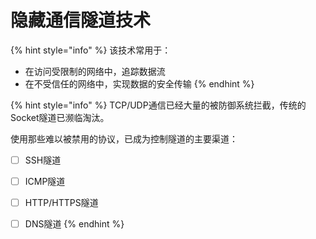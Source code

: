 # 隐藏通信隧道技术

{% hint style="info" %}
该技术常用于：

* 在访问受限制的网络中，追踪数据流
* 在不受信任的网络中，实现数据的安全传输
{% endhint %}

{% hint style="info" %}
TCP/UDP通信已经大量的被防御系统拦截，传统的Socket隧道已濒临淘汰。

使用那些难以被禁用的协议，已成为控制隧道的主要渠道：

* [ ] SSH隧道
* [ ] ICMP隧道
* [ ] HTTP/HTTPS隧道
* [ ] DNS隧道
{% endhint %}



